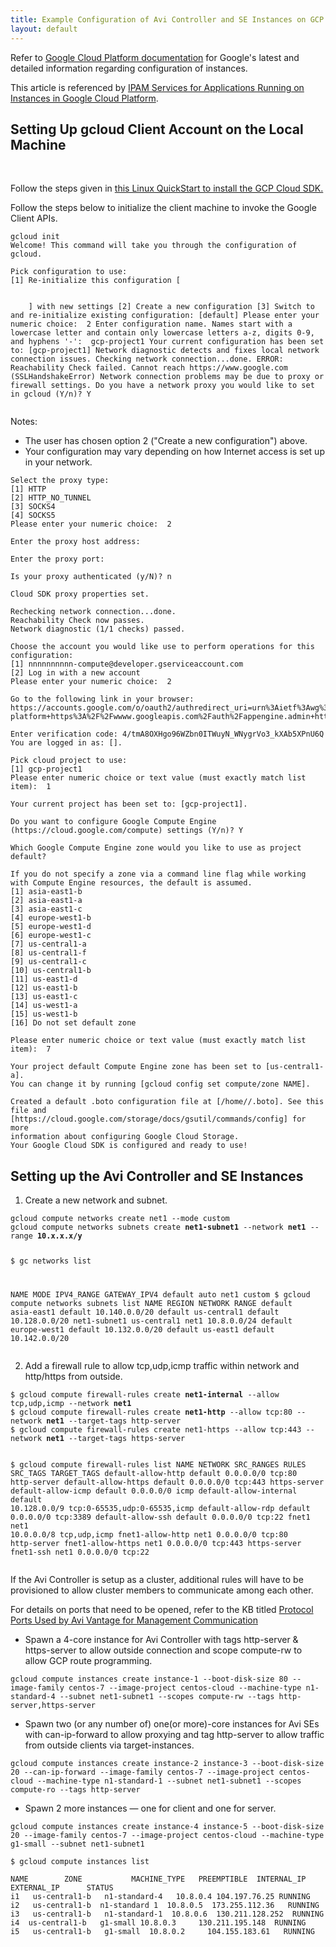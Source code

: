 ```yaml
---
title: Example Configuration of Avi Controller and SE Instances on GCP
layout: default
---
```

Refer to <a href="https://cloud.google.com/docs/">Google Cloud Platform documentation</a> for Google's latest and detailed information regarding configuration of instances.

This article is referenced by <a href="/docs/16.3/ipam-services-for-applications-running-on-instances-in-google-cloud-platform/">IPAM Services for Applications Running on Instances in Google Cloud Platform</a>.

## Setting Up gcloud Client Account on the Local Machine

 

Follow the steps given in <a href="https://cloud.google.com/sdk/docs/quickstart-linux">this Linux QuickStart to install the GCP Cloud SDK.</a>

Follow the steps below to initialize the client machine to invoke the Google Client APIs.


<pre class="command-line language-bash" data-prompt="1|$" data-output="2-99"><code>gcloud init
Welcome! This command will take you through the configuration of gcloud.

Pick configuration to use:
[1] Re-initialize this configuration [
   
  <existing-config>
    ] with new settings [2] Create a new configuration [3] Switch to and re-initialize existing configuration: [default] Please enter your numeric choice:  2 Enter configuration name. Names start with a lowercase letter and contain only lowercase letters a-z, digits 0-9, and hyphens '-':  gcp-project1 Your current configuration has been set to: [gcp-project1] Network diagnostic detects and fixes local network connection issues. Checking network connection...done. ERROR: Reachability Check failed. Cannot reach https://www.google.com (SSLHandshakeError) Network connection problems may be due to proxy or firewall settings. Do you have a network proxy you would like to set in gcloud (Y/n)? Y 
  </existing-config></code></pre> Notes: 

* The user has chosen option 2 ("Create a new configuration") above.
* Your configuration may vary depending on how Internet access is set up in your network. 
<pre class="command-line language-bash" data-prompt=": >" data-output="1-99"><code>Select the proxy type:
[1] HTTP
[2] HTTP_NO_TUNNEL
[3] SOCKS4
[4] SOCKS5
Please enter your numeric choice:  2

Enter the proxy host address:

Enter the proxy port:

Is your proxy authenticated (y/N)? n

Cloud SDK proxy properties set.

Rechecking network connection...done.
Reachability Check now passes.
Network diagnostic (1/1 checks) passed.

Choose the account you would like use to perform operations for this configuration:
[1] nnnnnnnnnn-compute@developer.gserviceaccount.com
[2] Log in with a new account
Please enter your numeric choice:  2

Go to the following link in your browser:
https://accounts.google.com/o/oauth2/authredirect_uri=urn%3Aietf%3Awg%3Aoauuth%3A2.0%3Aoob&amp;prompt=select_account&amp;response_type=code&amp;client_id=32555940559.appps.googleusercontent.com&amp;scope=https%3A%2F%2Fwww.googleapis.com%2Fauth%2Fuserinffo.email+https%3A%2F%2Fwww.googleapis.com%2Fauth%2Fcloud-platform+https%3A%2F%2Fwwww.googleapis.com%2Fauth%2Fappengine.admin+https%3A%2F%2Fwww.googleapis.com%2Fauuth%2Fcompute&amp;access_type=offline

Enter verification code: 4/tmA8OXHgo96WZbn0ITWuyN_WNygrVo3_kXAb5XPnU6Q
You are logged in as: [].

Pick cloud project to use:
[1] gcp-project1
Please enter numeric choice or text value (must exactly match list item):  1

Your current project has been set to: [gcp-project1].

Do you want to configure Google Compute Engine
(https://cloud.google.com/compute) settings (Y/n)? Y

Which Google Compute Engine zone would you like to use as project default?

If you do not specify a zone via a command line flag while working
with Compute Engine resources, the default is assumed.
[1] asia-east1-b
[2] asia-east1-a
[3] asia-east1-c
[4] europe-west1-b
[5] europe-west1-d
[6] europe-west1-c
[7] us-central1-a
[8] us-central1-f
[9] us-central1-c
[10] us-central1-b
[11] us-east1-d
[12] us-east1-b
[13] us-east1-c
[14] us-west1-a
[15] us-west1-b
[16] Do not set default zone

Please enter numeric choice or text value (must exactly match list item):  7

Your project default Compute Engine zone has been set to [us-central1-a].
You can change it by running [gcloud config set compute/zone NAME].

Created a default .boto configuration file at [/home//.boto]. See this file and [https://cloud.google.com/storage/docs/gsutil/commands/config] for more
information about configuring Google Cloud Storage.
Your Google Cloud SDK is configured and ready to use!</code></pre> 

## Setting up the Avi Controller and SE Instances

<ol> 
 <li>Create a new network and subnet.</li> 
</ol> 
<pre class="command-line language-bash" data-prompt=": >" data-output="1-99"><code>gcloud compute networks create net1 --mode custom
gcloud compute networks subnets create <strong>net1-subnet1</strong> --network <strong>net1</strong> --range <strong>10.x.x.x/y</strong>

$ gc networks list

NAME     MODE    IPV4_RANGE  GATEWAY_IPV4
default  auto
net1     custom
$ gcloud compute networks subnets list
NAME          REGION        NETWORK  RANGE
default       asia-east1    default  10.140.0.0/20
default       us-central1   default  10.128.0.0/20
net1-subnet1  us-central1   net1     10.8.0.0/24
default       europe-west1  default  10.132.0.0/20
default       us-east1      default  10.142.0.0/20</code></pre> <ol start="2"> 
 <li>Add a firewall rule to allow tcp,udp,icmp traffic within network and http/https from outside.</li> 
</ol> 
<pre class="command-line language-bash" data-prompt=": >" data-output="1-99"><code>$ gcloud compute firewall-rules create <strong>net1-internal</strong> --allow tcp,udp,icmp --network <strong>net1</strong>
$ gcloud compute firewall-rules create <strong>net1-http</strong> --allow tcp:80 --network <strong>net1</strong> --target-tags http-server
$ gcloud compute firewall-rules create net1-https --allow tcp:443 --network <strong>net1</strong> --target-tags https-server

$ gcloud compute firewall-rules list
NAME                    NETWORK  SRC_RANGES    RULES                         SRC_TAGS  TARGET_TAGS
default-allow-http      default  0.0.0.0/0     tcp:80  http-server
default-allow-https     default  0.0.0.0/0     tcp:443 https-server
default-allow-icmp      default  0.0.0.0/0     icmp
default-allow-internal  default  10.128.0.0/9  tcp:0-65535,udp:0-65535,icmp
default-allow-rdp       default  0.0.0.0/0     tcp:3389
default-allow-ssh       default  0.0.0.0/0     tcp:22
fnet1                   net1     10.0.0.0/8    tcp,udp,icmp
fnet1-allow-http        net1     0.0.0.0/0     tcp:80 http-server
fnet1-allow-https       net1     0.0.0.0/0     tcp:443 https-server
fnet1-ssh               net1     0.0.0.0/0     tcp:22</code></pre> 

If the Avi Controller is setup as a cluster, additional rules will have to be provisioned to allow cluster members to communicate among each other.

For details on ports that need to be opened, refer to the KB titled <a href="/docs/16.3/protocol-ports-used-by-avi-vantage-for-management-communication/">Protocol Ports Used by Avi Vantage for Management Communication</a>

* Spawn a 4-core instance for Avi Controller with tags http-server & https-server to allow outside connection and scope compute-rw to allow GCP route programming. 
<pre class="command-line language-bash" data-prompt=": >" data-output="1-99"><code>gcloud compute instances create instance-1 --boot-disk-size 80 --image-family centos-7 --image-project centos-cloud --machine-type n1-standard-4 --subnet net1-subnet1 --scopes compute-rw --tags http-server,https-server</code></pre> 
* Spawn two (or any number of) one(or more)-core instances for Avi SEs with can-ip-forward to allow proxying and tag http-server to allow traffic from outside clients via target-instances. 
<pre class="command-line language-bash" data-prompt=": >" data-output="1-99"><code>gcloud compute instances create instance-2 instance-3 --boot-disk-size 20 --can-ip-forward --image-family centos-7 --image-project centos-cloud --machine-type n1-standard-1 --subnet net1-subnet1 --scopes compute-ro --tags http-server</code></pre> 
* Spawn 2 more instances — one for client and one for server. 
<pre class="command-line language-bash" data-prompt=": >" data-output="1-99"><code>gcloud compute instances create instance-4 instance-5 --boot-disk-size 20 --image-family centos-7 --image-project centos-cloud --machine-type g1-small --subnet net1-subnet1

$ gcloud compute instances list

NAME        ZONE           MACHINE_TYPE   PREEMPTIBLE  INTERNAL_IP  EXTERNAL_IP      STATUS
i1   us-central1-b   n1-standard-4   10.8.0.4 104.197.76.25 RUNNING
i2   us-central1-b  n1-standard 1  10.8.0.5  173.255.112.36   RUNNING
i3   us-central1-b   n1-standard-1  10.8.0.6  130.211.128.252  RUNNING
i4  us-central1-b   g1-small 10.8.0.3     130.211.195.148  RUNNING
i5   us-central1-b   g1-small  10.8.0.2     104.155.183.61   RUNNING</code></pre> 